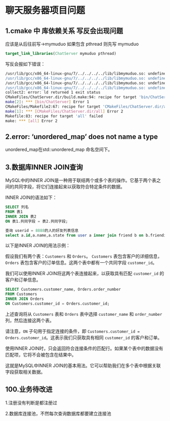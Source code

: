 # 聊天服务器项目问题

## 1.cmake 中 库依赖关系 写反会出现问题

应该是从后往前写->mymuduo 如果包含 pthread 则先写 mymuduo

```cmake
target_link_libraries(ChatServer mymuduo pthread)
```

写反会报如下错误：

```sh
/usr/lib/gcc/x86_64-linux-gnu/7/../../../../lib/libmymuduo.so: undefined reference to `pthread_create'
/usr/lib/gcc/x86_64-linux-gnu/7/../../../../lib/libmymuduo.so: undefined reference to `sem_wait'
/usr/lib/gcc/x86_64-linux-gnu/7/../../../../lib/libmymuduo.so: undefined reference to `sem_init'
/usr/lib/gcc/x86_64-linux-gnu/7/../../../../lib/libmymuduo.so: undefined reference to `sem_post'
collect2: error: ld returned 1 exit status
CMakeFiles/ChatServer.dir/build.make:94: recipe for target 'bin/ChatServer' failed
make[2]: *** [bin/ChatServer] Error 1
CMakeFiles/Makefile2:67: recipe for target 'CMakeFiles/ChatServer.dir/all' failed
make[1]: *** [CMakeFiles/ChatServer.dir/all] Error 2
Makefile:83: recipe for target 'all' failed
make: *** [all] Error 2
```

## 2.error: ‘unordered_map’ does not name a type

unordered_map在std::unordered_map 命名空间下。



## 3.数据库INNER JOIN查询

MySQL中的INNER JOIN是一种用于联结两个或多个表的操作。它基于两个表之间的共同字段，将它们连接起来以获取符合特定条件的数据。

INNER JOIN的语法如下：

```sql
SELECT 列名
FROM 表1
INNER JOIN 表2
ON 表1.共同字段 = 表2.共同字段;
```

```sql
查询 userid = 8888的人的好友列表信息
select a.id,a.name,a.state from user a inner join friend b on b.friendid = a.id where b.userid= 8888
```

以下是INNER JOIN的用法示例：

假设我们有两个表：`Customers` 和 `Orders`。 `Customers` 表包含客户的详细信息，`Orders` 表包含客户的订单信息。这两个表中都有一个共同字段 `customer_id`。

我们可以使用INNER JOIN将这两个表连接起来，以获取具有匹配 `customer_id` 的客户和订单信息。

```sql
SELECT Customers.customer_name, Orders.order_number
FROM Customers
INNER JOIN Orders
ON Customers.customer_id = Orders.customer_id;
```



上述查询将从 `Customers` 表和 `Orders` 表中选择 `customer_name` 和 `order_number` 列，然后连接这两个表。

请注意，`ON` 子句用于指定连接的条件，即 `Customers.customer_id = Orders.customer_id`。这表示我们只获取具有相同 `customer_id` 的客户和订单。

使用INNER JOIN时，只会返回符合连接条件的匹配行。如果某个表中的数据没有匹配项，它将不会被包含在结果中。

这就是MySQL中INNER JOIN的基本用法。它可以帮助我们在多个表中根据关联字段获取相关数据。



## 100.业务待改进

1.注册没有判断是都注册过

2.数据库连接池，不然每次查询数据库都要建立连接池

